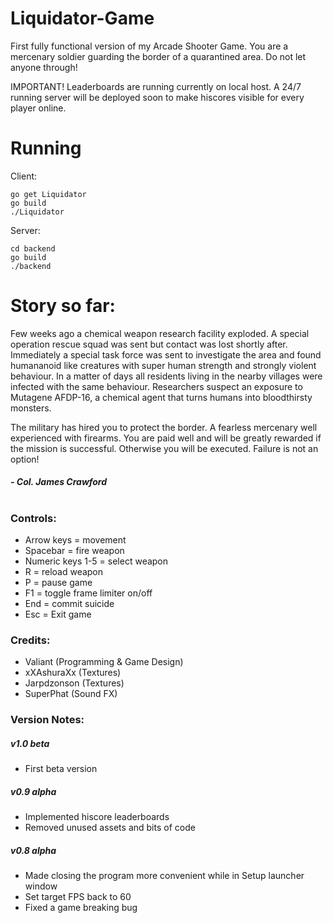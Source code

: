 # Liquidator-Game
First fully functional version of my Arcade Shooter Game. You are a mercenary soldier guarding the border of a quarantined area. Do not let anyone through!

IMPORTANT! Leaderboards are running currently on local host. A 24/7 running server will be deployed soon to make hiscores visible for every player online.

# Running
Client:
```
go get Liquidator
go build
./Liquidator
```
Server:
```
cd backend
go build
./backend
```

# Story so far:
Few weeks ago a chemical weapon research facility exploded. A special operation rescue squad was sent but contact was lost shortly after. Immediately a special task force was sent to investigate the area and found humananoid like creatures with super human strength and strongly violent behaviour. In a matter of days all residents living in the nearby villages were infected with the same behaviour. Researchers suspect an exposure to Mutagene AFDP-16, a chemical agent that turns humans into bloodthirsty monsters.

The military has hired you to protect the border. A fearless mercenary well experienced with firearms. You are paid well and will be greatly rewarded if the mission is successful. Otherwise you will be executed. Failure is not an option!
##### - Col. James Crawford
#

### Controls:
- Arrow keys = movement
- Spacebar = fire weapon
- Numeric keys 1-5 = select weapon
- R = reload weapon
- P = pause game
- F1 = toggle frame limiter on/off
- End = commit suicide
- Esc = Exit game

### Credits:
- Valiant (Programming & Game Design)
- xXAshuraXx (Textures)
- Jarpdzonson (Textures)
- SuperPhat (Sound FX)

### Version Notes:
##### v1.0 beta
- First beta version
##### v0.9 alpha
- Implemented hiscore leaderboards
- Removed unused assets and bits of code
##### v0.8 alpha
- Made closing the program more convenient while in Setup launcher window
- Set target FPS back to 60
- Fixed a game breaking bug
